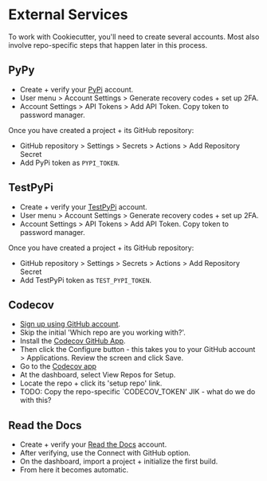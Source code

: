 # External Services

To work with Cookiecutter, you'll need to create several accounts. Most also involve repo-specific steps that happen later in this process.

## PyPy

- Create + verify your [PyPi](https://pypi.org/) account.
- User menu > Account Settings > Generate recovery codes + set up 2FA.
- Account Settings > API Tokens > Add API Token. Copy token to password manager.

Once you have created a project + its GitHub repository:

- GitHub repository > Settings > Secrets > Actions > Add Repository Secret
- Add PyPi token as `PYPI_TOKEN`.

## TestPyPi

- Create + verify your [TestPyPi](https://test.pypi.org/) account.
- User menu > Account Settings > Generate recovery codes + set up 2FA.
- Account Settings > API Tokens > Add API Token. Copy token to password manager.

Once you have created a project + its GitHub repository:

- GitHub repository > Settings > Secrets > Actions > Add Repository Secret
- Add TestPyPi token as `TEST_PYPI_TOKEN`.

## Codecov

- [Sign up using GitHub account](https://codecov.io/).
- Skip the initial 'Which repo are you working with?'.
- Install the [Codecov GitHub App](https://github.com/apps/codecov).
- Then click the Configure button - this takes you to your GitHub account > Applications. Review the screen and click Save.
- Go to the [Codecov app](https://app.codecov.io/)
- At the dashboard, select View Repos for Setup.
- Locate the repo + click its 'setup repo' link.
- TODO: Copy the repo-specific `CODECOV_TOKEN' JIK - what do we do with this?

## Read the Docs

- Create + verify your [Read the Docs](https://readthedocs.org) account.
- After verifying, use the Connect with GitHub option.
- On the dashboard, import a project + initialize the first build.
- From here it becomes automatic.
